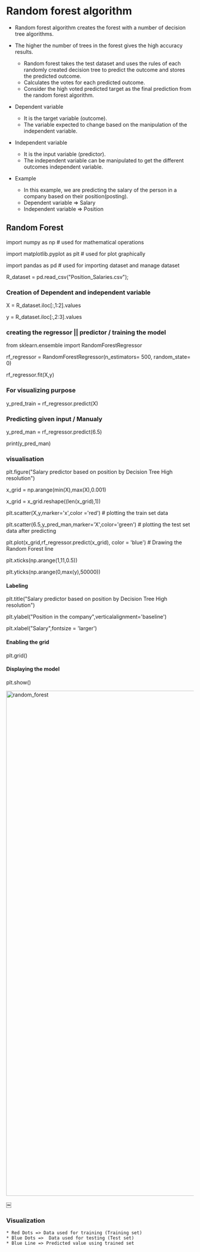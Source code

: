 # Random forest algorithm
* Random forest algorithm creates the forest with a number of decision tree algorithms.
* The higher the number of trees in the forest gives the high accuracy results.
    * Random forest takes the test dataset and uses the rules of each randomly created decision tree to predict the outcome and stores the predicted outcome.
    * Calculates the votes for each predicted outcome.
    * Consider the high voted predicted target as the final prediction from the random forest algorithm.

* Dependent variable
    * It is the target variable (outcome).
    * The variable expected to change based on the manipulation of the independent variable.
* Independent variable
    * It is the input variable (predictor).		
    * The independent variable can be manipulated to get the different outcomes independent variable. 
* Example 
    * In this example, we are predicting the salary of the person in a company based on their position(posting).
    * Dependent variable  => Salary
    * Independent variable => Position

## Random Forest
import numpy as np # used for mathematical operations

import matplotlib.pyplot as plt # used for plot graphically

import pandas as pd # used for importing dataset and manage dataset

R_dataset = pd.read_csv("Position_Salaries.csv");

### Creation of Dependent and independent variable

X = R_dataset.iloc[:,1:2].values

y = R_dataset.iloc[:,2:3].values

### creating the regressor || predictor / training the model

from  sklearn.ensemble import RandomForestRegressor

rf_regressor = RandomForestRegressor(n_estimators= 500, random_state= 0)

rf_regressor.fit(X,y)

### For visualizing purpose
y_pred_train = rf_regressor.predict(X)

### Predicting given input / Manualy
y_pred_man = rf_regressor.predict(6.5)

print(y_pred_man)

### visualisation

plt.figure("Salary predictor based on position by Decision Tree High resolution")

x_grid = np.arange(min(X),max(X),0.001)

x_grid = x_grid.reshape((len(x_grid),1))

plt.scatter(X,y,marker='x',color ='red') # plotting the train set data

plt.scatter(6.5,y_pred_man,marker='X',color='green') # plotting the test set data after predicting 

plt.plot(x_grid,rf_regressor.predict(x_grid), color = 'blue')  # Drawing the Random Forest line 

plt.xticks(np.arange(1,11,0.5))

plt.yticks(np.arange(0,max(y),50000))
#### Labeling
plt.title("Salary predictor based on position by Decision Tree High resolution")

plt.ylabel("Position in the company",verticalalignment='baseline')

plt.xlabel("Salary",fontsize = 'larger')

#### Enabling the grid
plt.grid()
#### Displaying the model
plt.show()

<img width="1353" alt="random_forest" src="https://user-images.githubusercontent.com/32480274/50397415-a5befe80-0770-11e9-9599-21d76c644082.png">

￼

### Visualization 
    * Red Dots => Data used for training (Training set)
    * Blue Dots =>  Data used for testing (Test set)
    * Blue Line => Predicted value using trained set 

